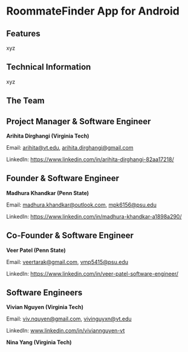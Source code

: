 # RoommateFinder App for Android

## Features
xyz

## Technical Information
xyz

## The Team


## Project Manager & Software Engineer
**Arihita Dirghangi (Virginia Tech)** 

Email: arihita@vt.edu, arihita.dirghangi@gmail.com

LinkedIn: https://www.linkedin.com/in/arihita-dirghangi-82aa17218/ 

## Founder & Software Engineer 
**Madhura Khandkar (Penn State)**

Email: madhura.khandkar@outlook.com, mpk6156@psu.edu 

LinkedIn: https://www.linkedin.com/in/madhura-khandkar-a1898a290/ 


## Co-Founder & Software Engineer 
**Veer Patel (Penn State)**

Email: veertarak@gmail.com, vmp5415@psu.edu

LinkedIn: https://www.linkedin.com/in/veer-patel-software-engineer/


## Software Engineers

**Vivian Nguyen (Virginia Tech)**

Email: viv.nquyen@gmail.com, vivinguyxn@vt.edu

LinkedIn: www.linkedin.com/in/viviannguyen-vt

**Nina Yang (Virginia Tech)**
